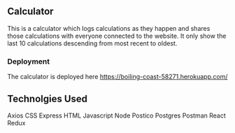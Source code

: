 ## Calculator

This is a calculator which logs calculations as they happen and shares those calculations with everyone connected to the website. It only show the last 10 calculations descending from most recent to oldest.


### Deployment

The calculator is deployed here https://boiling-coast-58271.herokuapp.com/

## Technolgies Used

Axios
CSS
Express
HTML
Javascript
Node
Postico
Postgres
Postman
React
Redux





